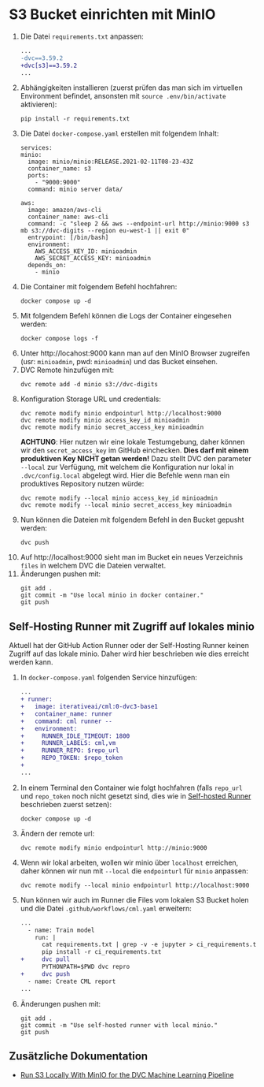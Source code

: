 # S3 Bucket einrichten mit MinIO

1. Die Datei `requirements.txt` anpassen:
    ```diff
    ...
    -dvc==3.59.2
    +dvc[s3]==3.59.2
    ...
    ```
1. Abhängigkeiten installieren (zuerst prüfen das man sich im virtuellen Environment befindet, ansonsten mit `source .env/bin/activate` aktivieren):
    ```shell
    pip install -r requirements.txt
    ```
1. Die Datei `docker-compose.yaml` erstellen mit folgendem Inhalt:
    ```shell
    services:
    minio:
      image: minio/minio:RELEASE.2021-02-11T08-23-43Z
      container_name: s3
      ports:
        - "9000:9000"
      command: minio server data/
  
    aws:
      image: amazon/aws-cli
      container_name: aws-cli
      command: -c "sleep 2 && aws --endpoint-url http://minio:9000 s3 mb s3://dvc-digits --region eu-west-1 || exit 0"
      entrypoint: [/bin/bash]
      environment:
        AWS_ACCESS_KEY_ID: minioadmin
        AWS_SECRET_ACCESS_KEY: minioadmin
      depends_on:
        - minio
    ```
1. Die Container mit folgendem Befehl hochfahren:
    ```shell
    docker compose up -d  
    ```
1. Mit folgendem Befehl können die Logs der Container eingesehen werden:
    ```shell
    docker compose logs -f
    ```
1. Unter http://locahost:9000 kann man auf den MinIO Browser zugreifen (usr: `minioadmin`, pwd: `minioadmin`) und das Bucket einsehen.
1. DVC Remote hinzufügen mit:
    ```shell
    dvc remote add -d minio s3://dvc-digits
    ```
1. Konfiguration Storage URL und credentials:
    ```shell
    dvc remote modify minio endpointurl http://localhost:9000
    dvc remote modify minio access_key_id minioadmin
    dvc remote modify minio secret_access_key minioadmin
    ```
    **ACHTUNG**: Hier nutzen wir eine lokale Testumgebung, daher können wir den `secret_access_key` im GitHub einchecken. **Dies darf mit einem produktiven Key NICHT getan werden!** Dazu stellt DVC den parameter `--local` zur Verfügung, mit welchem die Konfiguration nur lokal in `.dvc/config.local` abgelegt wird. Hier die Befehle wenn man ein produktives Repository nutzen würde:
    ```shell
    dvc remote modify --local minio access_key_id minioadmin
    dvc remote modify --local minio secret_access_key minioadmin
    ```
1. Nun können die Dateien mit folgendem Befehl in den Bucket gepusht werden:
    ```shell
    dvc push
    ```
1. Auf http://localhost:9000 sieht man im Bucket ein neues Verzeichnis `files` in welchem DVC die Dateien verwaltet.
1. Änderungen pushen mit:
    ```shell
    git add .
    git commit -m "Use local minio in docker container."
    git push
    ```

## Self-Hosting Runner mit Zugriff auf lokales minio

Aktuell hat der GitHub Action Runner oder der Self-Hosting Runner keinen Zugriff auf das lokale minio. Daher wird hier beschrieben wie dies erreicht werden kann.

1. In `docker-compose.yaml` folgenden Service hinzufügen:
    ```diff
    ...
    + runner:
    +   image: iterativeai/cml:0-dvc3-base1
    +   container_name: runner
    +   command: cml runner --
    +   environment:
    +     RUNNER_IDLE_TIMEOUT: 1800
    +     RUNNER_LABELS: cml,vm
    +     RUNNER_REPO: $repo_url
    +     REPO_TOKEN: $repo_token
    +   
    ...
    ```
1. In einem Terminal den Container wie folgt hochfahren (falls `repo_url` und `repo_token` noch nicht gesetzt sind, dies wie in [Self-hosted Runner](500_self_hosted_runner.md) beschrieben zuerst setzen):
    ```shell
    docker compose up -d
    ```
1. Ändern der remote url:
    ```shell
    dvc remote modify minio endpointurl http://minio:9000
    ```
1. Wenn wir lokal arbeiten, wollen wir minio über `localhost` erreichen, daher können wir nun mit `--local` die `endpointurl` für `minio` anpassen: 
    ```shell
    dvc remote modify --local minio endpointurl http://localhost:9000
    ```
1. Nun können wir auch im Runner die Files vom lokalen S3 Bucket holen und die Datei `.github/workflows/cml.yaml` erweitern:
    ```diff
    ...
      - name: Train model
        run: |
          cat requirements.txt | grep -v -e jupyter > ci_requirements.txt
          pip install -r ci_requirements.txt
    +     dvc pull
          PYTHONPATH=$PWD dvc repro
    +     dvc push
      - name: Create CML report
    ...
    ```
1. Änderungen pushen mit:
    ```shell
    git add .
    git commit -m "Use self-hosted runner with local minio."
    git push
    ```

## Zusätzliche Dokumentation

- [Run S3 Locally With MinIO for the DVC Machine Learning Pipeline](https://betterprogramming.pub/run-s3-locally-with-minio-for-dvc-machine-learning-pipeline-7fa3d240d3ab)
